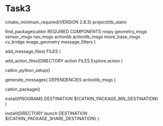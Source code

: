 # Task3
cmake_minimum_required(VERSION 2.8.3)
project(ttb_slam)

find_package(catkin REQUIRED COMPONENTS
  rospy
  geometry_msgs
  sensor_msgs
  nav_msgs
  actionlib
  actionlib_msgs
  move_base_msgs
  cv_bridge
  image_geometry
  message_filters
)

add_message_files(
    FILES
)

add_action_files(DIRECTORY action
    FILES
    Explore.action
)

catkin_python_setup()

generate_messages(
    DEPENDENCIES
    actionlib_msgs
)

catkin_package()


install(PROGRAMS
  DESTINATION ${CATKIN_PACKAGE_BIN_DESTINATION}
)

install(DIRECTORY
  launch
  DESTINATION ${CATKIN_PACKAGE_SHARE_DESTINATION}
)
